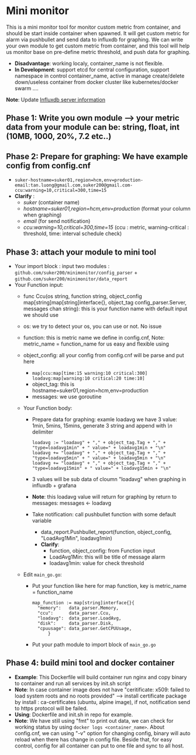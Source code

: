 # Mini monitor

This is a mini monitor tool for monitor custom metric from container, and should be start inside container when spawned. It will get custom metric for alarm  via pushbullet and send data to influxdb for graphing.
We can write your own module to get custom metric from container, and this tool will help us monitor base on pre-define metric threshold, and push data for graphing.

- **Disadvantage**: working localy, container_name is not flexible.
- **In Development**: support etcd for central configuration, support namespace in control container_name, active in manage create/delete down/useless container from docker cluster like kubernetes/docker swarm ....

**Note**: Update [Influxdb server information](http://github.com/suker200/minimonitor/data_report/influxdb_report.go)

## Phase 1: Write you own module --> your metric data from your module can be: string, float, int (10MB, 1000, 20%, 7.2 etc..)

## Phase 2: Prepare for graphing: We have example config from config.cnf
- `suker-hostname=suker01,region=hcm,env=production-email:tan.luong@gmail.com,suker200@gmail.com-ccu:warning=10,critical=300,time=15`
- **Clarify** :
  + *suker* (container name)
  + *hostname=suker01,region=hcm,env=production* (format your column when graphing)
  + *email* (for send notification)
  + *ccu:warning=10,critical=300,time=15* (ccu : metric, warning-critical : threshold, time: interval schedule check)

## Phase 3: attach your module to mini tool
- Your import block : input two modules : `github.com/suker200/minimonitor/config_parser` + `github.com/suker200/minimonitor/data_report`
- Your Function input:
  + func Ccu(os string, function string, object_config map[string]map[string]interface{}, object_tag config_parser.Server, messages chan string): this is your function name with default input we should use
  + os: we try to detect your os, you can use or not. No issue
  + function: this is metric name we define in config.cnf, Note: metric_name = function_name for us easy and flexible using
  + object_config: all your config from config.cnf will be parse and put here
    - `map[ccu:map[time:15 warning:10 critical:300] loadavg:map[warning:10 critical:20 time:10]`
    - object_tag: this is hostname=suker01,region=hcm,env=production
    - messages: we use goroutine

  + Your Function body:
    - Prepare data for graphing: examle loadavg we have 3 value: 1min, 5mins, 15mins, generate 3 string and append with *\n* delimiter
        ```
        loadavg := "loadavg" + "," + object_tag.Tag + "," + "type=loadavg1min" + " value=" + loadavg1min + "\n"
        loadavg += "loadavg" + "," + object_tag.Tag + "," + "type=loadavg5min" + " value=" + loadavg5min + "\n"
        loadavg += "loadavg" + "," + object_tag.Tag + "," + "type=loadavg15min" + " value=" + loadavg15min + "\n"
        ```

    - 3 values will be sub data of cloumn "loadavg" when graphing in influxdb + grafana
    - **Note**: this loadavg value will return for graphing by return to messages: messages <\- loadavg
    - Take notification: call pushbullet function with some default variable
      + data_report.Pushbullet_report(function, object_config, "LoadAvg1Min", loadavg1min)
      + **Clarify**:
        - function, object_config: from Function input
        - LoadAvg1Min: this will be title of message alarm
        - loadavg1min: value for check threshold

  + Edit `main_go.go`:
    - Put your function like here for map function, key is metric_name = function_name
      ```
      map_function := map[string]interface{}{ 
        "memory":   data_parser.Memory,
        "ccu":      data_parser.Ccu,
        "loadavg":  data_parser.LoadAvg,
        "disk":     data_parser.Disk,
        "cpuusage": data_parser.GetCPUUsage,
			}
      ```
    - Put your path module to import block of `main_go.go`

## Phase 4: build mini tool and docker container
  - **Example**: This Dockerfile will build container run nginx and copy binary to container and run all services by init.sh script
  - **Note**: In case container image does not have "ceritificate: x509: failed to load system roots and no roots provided" --> install certificate package by install : ca-certificates (ubuntu, alpine image), if not, notification send to https protocol will be failed.
  - **Using**: Dockerfile and init.sh in repo for example.
  - **Note**: We have still using "fmt" to print out data, we can check for working status by using `docker logs <container_name>`. About config.cnf, we can using "-v" option for changing config, binary will auto reload when there has change in config file. Beside that, for easy control, config for all container can put to one file and sync to all host.
